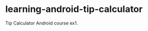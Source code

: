 learning-android-tip-calculator
===============================

Tip Calculator Android course ex1.
